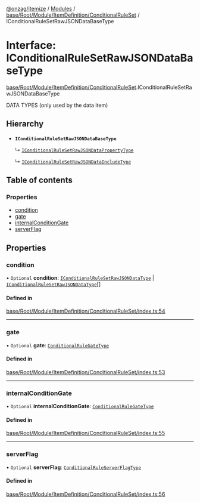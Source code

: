 [@onzag/itemize](../README.md) / [Modules](../modules.md) / [base/Root/Module/ItemDefinition/ConditionalRuleSet](../modules/base_Root_Module_ItemDefinition_ConditionalRuleSet.md) / IConditionalRuleSetRawJSONDataBaseType

# Interface: IConditionalRuleSetRawJSONDataBaseType

[base/Root/Module/ItemDefinition/ConditionalRuleSet](../modules/base_Root_Module_ItemDefinition_ConditionalRuleSet.md).IConditionalRuleSetRawJSONDataBaseType

DATA TYPES (only used by the data item)

## Hierarchy

- **`IConditionalRuleSetRawJSONDataBaseType`**

  ↳ [`IConditionalRuleSetRawJSONDataPropertyType`](base_Root_Module_ItemDefinition_ConditionalRuleSet.IConditionalRuleSetRawJSONDataPropertyType.md)

  ↳ [`IConditionalRuleSetRawJSONDataIncludeType`](base_Root_Module_ItemDefinition_ConditionalRuleSet.IConditionalRuleSetRawJSONDataIncludeType.md)

## Table of contents

### Properties

- [condition](base_Root_Module_ItemDefinition_ConditionalRuleSet.IConditionalRuleSetRawJSONDataBaseType.md#condition)
- [gate](base_Root_Module_ItemDefinition_ConditionalRuleSet.IConditionalRuleSetRawJSONDataBaseType.md#gate)
- [internalConditionGate](base_Root_Module_ItemDefinition_ConditionalRuleSet.IConditionalRuleSetRawJSONDataBaseType.md#internalconditiongate)
- [serverFlag](base_Root_Module_ItemDefinition_ConditionalRuleSet.IConditionalRuleSetRawJSONDataBaseType.md#serverflag)

## Properties

### condition

• `Optional` **condition**: [`IConditionalRuleSetRawJSONDataType`](../modules/base_Root_Module_ItemDefinition_ConditionalRuleSet.md#iconditionalrulesetrawjsondatatype) \| [`IConditionalRuleSetRawJSONDataType`](../modules/base_Root_Module_ItemDefinition_ConditionalRuleSet.md#iconditionalrulesetrawjsondatatype)[]

#### Defined in

[base/Root/Module/ItemDefinition/ConditionalRuleSet/index.ts:54](https://github.com/onzag/itemize/blob/a24376ed/base/Root/Module/ItemDefinition/ConditionalRuleSet/index.ts#L54)

___

### gate

• `Optional` **gate**: [`ConditionalRuleGateType`](../modules/base_Root_Module_ItemDefinition_ConditionalRuleSet.md#conditionalrulegatetype)

#### Defined in

[base/Root/Module/ItemDefinition/ConditionalRuleSet/index.ts:53](https://github.com/onzag/itemize/blob/a24376ed/base/Root/Module/ItemDefinition/ConditionalRuleSet/index.ts#L53)

___

### internalConditionGate

• `Optional` **internalConditionGate**: [`ConditionalRuleGateType`](../modules/base_Root_Module_ItemDefinition_ConditionalRuleSet.md#conditionalrulegatetype)

#### Defined in

[base/Root/Module/ItemDefinition/ConditionalRuleSet/index.ts:55](https://github.com/onzag/itemize/blob/a24376ed/base/Root/Module/ItemDefinition/ConditionalRuleSet/index.ts#L55)

___

### serverFlag

• `Optional` **serverFlag**: [`ConditionalRuleServerFlagType`](../modules/base_Root_Module_ItemDefinition_ConditionalRuleSet.md#conditionalruleserverflagtype)

#### Defined in

[base/Root/Module/ItemDefinition/ConditionalRuleSet/index.ts:56](https://github.com/onzag/itemize/blob/a24376ed/base/Root/Module/ItemDefinition/ConditionalRuleSet/index.ts#L56)
